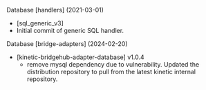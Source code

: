 Database [handlers] (2021-03-01)
*  [sql_generic_v3]
  * Initial commit of generic SQL handler. 

Database [bridge-adapters] (2024-02-20)
  * [kinetic-bridgehub-adapter-database] v1.0.4
    * remove mysql dependency due to vulnerability.  Updated the distribution repository to pull from the latest kinetic internal repository.